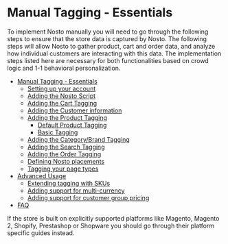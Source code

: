 # Manual Tagging - Essentials

To implement Nosto manually you will need to go through the following steps to ensure that the store data is captured by Nosto. The following steps will allow Nosto to gather product, cart and order data, and analyze how individual customers are interacting with this data. The implementation steps listed here are necessary for both functionalities based on crowd logic and 1-1 behavioral personalization.

* [Manual Tagging - Essentials](./)
  * [Setting up your account](setting-up-your-account.md)
  * [Adding the Nosto Script](add-nosto-script.md)
  * [Adding the Cart Tagging](cart-tagging.md)
  * [Adding the Customer information](adding-the-customer-information.md)
  * [Adding the Product Tagging](product-tagging/)
    * [Default Product Tagging](product-tagging/default-product-tagging.md)
    * [Basic Tagging](product-tagging/minimum-product-tagging.md)
  * [Adding the Category/Brand Tagging](category-and-brand-tagging.md)
  * [Adding the Search Tagging](search-tagging.md)
  * [Adding the Order Tagging](order-tagging.md)
  * [Defining Nosto placements](defining-nosto-placements.md)
  * [Tagging your page types](tag-your-page-types.md)
* [Advanced Usage](../advanced-implementation/)
  * [Extending tagging with SKUs](../advanced-implementation/extending-tagging-with-skus.md)
  * [Adding support for multi-currency](../advanced-implementation/adding-support-for-multi-currency.md)
  * [Adding support for customer group pricing](../advanced-implementation/adding-support-for-customer-group-pricing.md)
* [FAQ](../faq.md)

If the store is built on explicitly supported platforms like Magento, Magento 2, Shopify, Prestashop or Shopware you should go through their platform specific guides instead.

